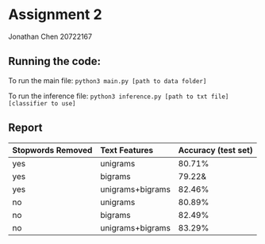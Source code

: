 # Assignment 2

Jonathan Chen
20722167

## Running the code:
To run the main file:
```python3 main.py [path to data folder]``` 

To run the inference file:
```python3 inference.py [path to txt file] [classifier to use]```

## Report

| Stopwords Removed | Text Features    | Accuracy (test set)|
| ----------------- | :---------------- | ------------------ |
| yes               | unigrams         | 80.71%             |
| yes               | bigrams          | 79.22&             |
| yes               | unigrams+bigrams | 82.46%             |
| no                | unigrams         | 80.89%             |
| no                | bigrams          | 82.49%             |
| no                | unigrams+bigrams | 83.29%             |
